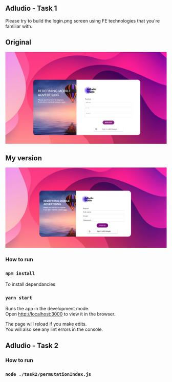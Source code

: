 
## Adludio - Task 1
Please try to build the login.png screen using FE technologies that you're familiar with. 

## Original
![alt text](login.png)
## My version
![alt text](task1-screenshot.png)

### How to run

### `npm install`
To install dependancies

### `yarn start`

Runs the app in the development mode.<br />
Open [http://localhost:3000](http://localhost:3000) to view it in the browser.

The page will reload if you make edits.<br />
You will also see any lint errors in the console.

## Adludio - Task 2

### How to run
### `node ./task2/permutationIndex.js`